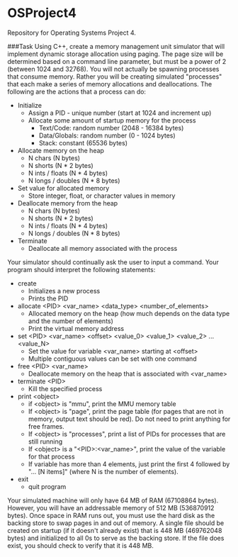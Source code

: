 # OSProject4
Repository for Operating Systems Project 4. 

###Task
Using C++, create a memory management unit simulator that will implement dynamic storage allocation using paging. The page size will be determined based on a command line parameter, but must be a power of 2 (between 1024 and 32768). You will not actually be spawning processes that consume memory. Rather you will be creating simulated "processes" that each make a series of memory allocations and deallocations. The following are the actions that a process can do:

- Initialize
	- Assign a PID - unique number (start at 1024 and increment up)
	- Allocate some amount of startup memory for the process
		- Text/Code: random number (2048 - 16384 bytes)
		- Data/Globals: random number (0 - 1024 bytes)
		- Stack: constant (65536 bytes)
- Allocate memory on the heap
	- N chars (N bytes)
	- N shorts (N * 2 bytes)
	- N ints / floats (N * 4 bytes)
	- N longs / doubles (N * 8 bytes)
- Set value for allocated memory
	- Store integer, float, or character values in memory
- Deallocate memory from the heap
	- N chars (N bytes)
	- N shorts (N * 2 bytes)
	- N ints / floats (N * 4 bytes)
	- N longs / doubles (N * 8 bytes)
- Terminate
	- Deallocate all memory associated with the process

Your simulator should continually ask the user to input a command. Your program should interpret the following statements:

- create
	- Initializes a new process
	- Prints the PID
- allocate \<PID\> \<var_name\> \<data_type\> \<number_of_elements\>
	- Allocated memory on the heap (how much depends on the data type and the number of elements)
	- Print the virtual memory address
- set \<PID\> \<var_name\> \<offset\> \<value_0\> \<value_1\> \<value_2\> ... \<value_N\>
	- Set the value for variable \<var_name> starting at \<offset>
	- Multiple contiguous values can be set with one command
- free \<PID\> \<var_name\>
	- Deallocate memory on the heap that is associated with \<var_name>
- terminate \<PID\>
	- Kill the specified process
- print \<object\> 
	- if \<object\> is "mmu", print the MMU memory table
	- If \<object\> is "page", print the page table (for pages that are not in memory, output text should be red). Do not need to print anything for free frames.
	- If \<object\> is "processes", print a list of PIDs for processes that are still running
	- If \<object\> is a "\<PID\>\:\<var_name\>", print the value of the variable for that process
	- If variable has more than 4 elements, just print the first 4 followed by "... \[N items\]" \(where N is the number of elements\).
- exit
	- quit program
	
Your simulated machine will only have 64 MB of RAM (67108864 bytes). However, you will have an addressable memory of 512 MB (536870912 bytes). Once space in RAM runs out, you must use the hard disk as the backing store to swap pages in and out of memory. A single file should be created on startup (if it doesn't already exist) that is 448 MB (469762048 bytes) and initialized to all 0s to serve as the backing store. If the file does exist, you should check to verify that it is 448 MB.
